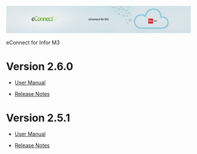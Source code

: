 ![eConnect for Infor M3](media/b74af4ae6e7208b3193b8a099a65b0f5.jpg)

eConnect for Infor M3

Version 2.6.0
=============

-   [User Manual](2.6.0/usermanual-order-grid.md)

-   [Release Notes](2.6.0/release-notes-order-grid.md)

Version 2.5.1
=============

-   [User Manual](2.5.1/usermanual-order-grid.md)

-   [Release Notes](2.5.1/release-notes-order-grid.md)
